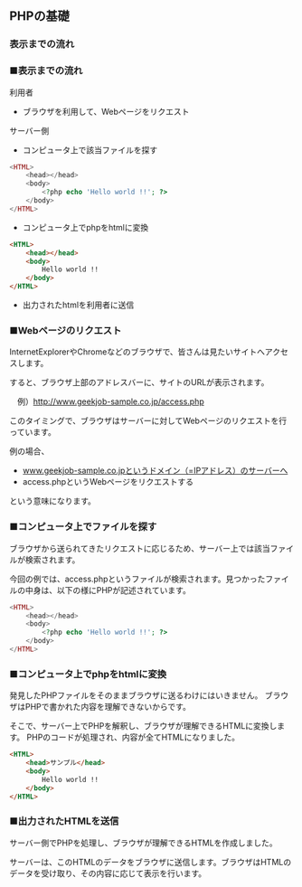 ## PHPの基礎
### 表示までの流れ

### ■表示までの流れ

利用者

* ブラウザを利用して、Webページをリクエスト

サーバー側

* コンピュータ上で該当ファイルを探す

```php
<HTML>
    <head></head>
    <body>
        <?php echo 'Hello world !!'; ?>
    </body>
</HTML>
```

* コンピュータ上でphpをhtmlに変換

```html
<HTML>
    <head></head>
    <body>
        Hello world !!
    </body>
</HTML>
```

* 出力されたhtmlを利用者に送信


### ■Webページのリクエスト

InternetExplorerやChromeなどのブラウザで、皆さんは見たいサイトへアクセスします。

すると、ブラウザ上部のアドレスバーに、サイトのURLが表示されます。

　例）http://www.geekjob-sample.co.jp/access.php

このタイミングで、ブラウザはサーバーに対してWebページのリクエストを行っています。

例の場合、

* www.geekjob-sample.co.jpというドメイン（=IPアドレス）のサーバーへ
* access.phpというWebページをリクエストする

という意味になります。


### ■コンピュータ上でファイルを探す

ブラウザから送られてきたリクエストに応じるため、サーバー上では該当ファイルが検索されます。

今回の例では、access.phpというファイルが検索されます。見つかったファイルの中身は、以下の様にPHPが記述されています。

```php
<HTML>
    <head></head>
    <body>
        <?php echo 'Hello world !!'; ?>
    </body>
</HTML>
```

### ■コンピュータ上でphpをhtmlに変換

発見したPHPファイルをそのままブラウザに送るわけにはいきません。
ブラウザはPHPで書かれた内容を理解できないからです。

そこで、サーバー上でPHPを解釈し、ブラウザが理解できるHTMLに変換します。
PHPのコードが処理され、内容が全てHTMLになりました。

```html
<HTML>
    <head>サンプル</head>
    <body>
        Hello world !!
    </body>
</HTML>
```
### ■出力されたHTMLを送信

サーバー側でPHPを処理し、ブラウザが理解できるHTMLを作成しました。

サーバーは、このHTMLのデータをブラウザに送信します。ブラウザはHTMLのデータを受け取り、その内容に応じて表示を行います。
